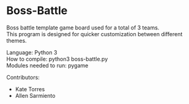 # Boss-Battle
Boss battle template game board used for a total of 3 teams.  
This program is designed for quicker customization between different themes.

Language: Python 3  
How to compile: python3 boss-battle.py  
Modules needed to run: pygame   

Contributors:
  - Kate Torres
  - Allen Sarmiento

